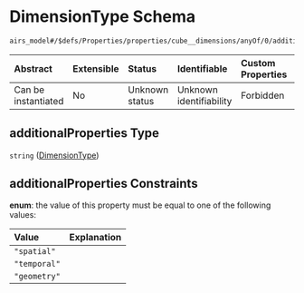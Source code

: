 # DimensionType Schema

```txt
airs_model#/$defs/Properties/properties/cube__dimensions/anyOf/0/additionalProperties
```



| Abstract            | Extensible | Status         | Identifiable            | Custom Properties | Additional Properties | Access Restrictions | Defined In                                                      |
| :------------------ | :--------- | :------------- | :---------------------- | :---------------- | :-------------------- | :------------------ | :-------------------------------------------------------------- |
| Can be instantiated | No         | Unknown status | Unknown identifiability | Forbidden         | Allowed               | none                | [model.schema.json\*](model.schema.json "open original schema") |

## additionalProperties Type

`string` ([DimensionType](model-defs-dimensiontype.md))

## additionalProperties Constraints

**enum**: the value of this property must be equal to one of the following values:

| Value        | Explanation |
| :----------- | :---------- |
| `"spatial"`  |             |
| `"temporal"` |             |
| `"geometry"` |             |
